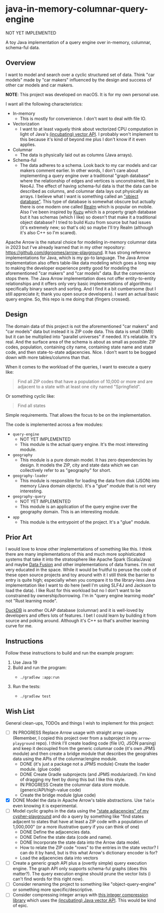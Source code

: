 # java-in-memory-columnar-query-engine

NOT YET IMPLEMENTED

A toy Java implementation of a query engine over in-memory, columnar, schema-ful data.


## Overview

I want to model and search over a cyclic structured set of data. Think "car models" made by "car makers" influenced by
the design and success of other car models and car makers.

**NOTE**: This project was developed on macOS. It is for my own personal use.

I want all the following characteristics:

* In-memory
  * This is mostly for convenience. I don't want to deal with file IO.
* Vectorization
  * I want to at least vaguely think about vectorized CPU computation in light of Java's [(incubating) vector API](https://openjdk.org/jeps/426). I probably won't implement to this because it's kind of beyond me plus I don't know
  if it even applies.
* Columnar
  * The data is physically laid out as columns (Java arrays).
* Schema-ful
  * The data adheres to a schema. Look back to my car models and car makers comment earlier. In other words, I don't
  care about implementing a query engine over a traditional "graph database" where the relationship of edges and vertices
  is unconstrained, like in Neo4J. The effect of having schema-ful data is that the data can be described as columns,
  and columnar data lays out physically as arrays. I believe what I want is something called an ["object database"](https://en.wikipedia.org/wiki/Object_database). This type of database is somewhat obscure but actually there
  is one modern one called [Realm](https://en.wikipedia.org/wiki/Realm_(database)) which is popular on mobile. Also I've
  been inspired by [Kuzu](https://github.com/kuzudb/kuzu) which is a property graph database but it has schemas (which I
  like) so doesn't that make it a traditional object database? I tried to build Kuzu from source but had issues (it's
  extremely new; so that's ok) so maybe I'll try Realm (although it's also C++ so I'm scared).

Apache Arrow is the natural choice for modeling in-memory columnar data in 2023 but I've already learned that in my
other repository: <https://github.com/dgroomes/arrow-playground>. It has strong reference implementations for Java,
which is my go-to language. The Java Arrow implementation also offers table-like data modeling which goes a long way to
making the developer experience pretty good for modeling the aforementioned "car makers" and "car models" data. But the
convenience stops there. The Java Arrow implementation does not offer entity-to-entity relationships and it offers only
very basic implementations of algorithms: specifically binary search and sorting. And I find it a bit cumbersome (but I
still appreciate it; thank you open source developers). I want an actual basic query engine. So, this repo is me doing
that (fingers crossed).


## Design

The domain data of this project is not the aforementioned "car makers" and "car models" data but instead it is ZIP code
data. This data is small (3MB) but it can be multiplied into "parallel universes" if needed. It's relatable. It's real.
And the surface area of the schema is about as small as possible: ZIP codes, population, containing city name, containing
state name and state code, and then state-to-state adjacencies. Nice. I don't want to be bogged down with more tables/columns
than that.

When it comes to the workload of the queries, I want to execute a query like:

> Find all ZIP codes that have a population of 10,000 or more and are adjacent to a state with at least one city named
> "Springfield".


Or something cyclic like:

> Find all states 

Simple requirements. That allows the focus to be on the implementation.

The code is implemented across a few modules:

* `query-engine`
  * NOT YET IMPLEMENTED
  * This module is the actual query engine. It's the most interesting module. 
* `geography`
  * This module is a pure domain model. It has zero dependencies by design. It models the ZIP, city and
  state data which we can collectively refer to as "geography" for short.
* `geography-loader`
  * This module is responsible for loading the data from disk (JSON) into memory (Java domain objects). It's a
  "glue" module that is not very interesting.
* `geography-query`
  * NOT YET IMPLEMENTED
  * This module is an application of the query engine over the geography domain. This is an interesting module. 
* `app`
  * This module is the entrypoint of the project. It's a "glue" module.


## Prior Art

I would love to know other implementations of something like this. I think there are many implementations of this and much
more sophisticated systems that take it into the stratosphere like Apache Spark (Scala/Java) and maybe [Data Fusion](https://arrow.apache.org/datafusion/user-guide/introduction.html) and other implementations of data frames. I'm not very
educated in the space. While it would be fruitful to peruse the code of these open source projects and toy around with
it I still think the barrier to entry is quite high; especially when you compare it to the library-less Java
implementation like I want to do here (well I'm using SLF4J and Jackson to load the data). I like Rust for this workload
but no I don't want to be constrained by ownership/borrowing. I'm in "query engine learning mode" not "Rust learning mode".

[DuckDB](https://github.com/duckdb/duckdb) is another OLAP database (columnar) and it is well-loved by developers and offers lots of features. I bet I
could learn by building it from source and poking around. Although it's C++ so that's another learning curve for me.


## Instructions

Follow these instructions to build and run the example program:

1. Use Java 19
2. Build and run the program:
   * ```shell
     ./gradlew :app:run
     ```
3. Run the tests:
   * ```shell
     ./gradlew test
     ```


## Wish List

General clean-ups, TODOs and things I wish to implement for this project:

* [ ] IN PROGRESS Replace Arrow usage with straight array usage. (Remember, I copied this project over from a subproject in my `arrow-playground`
  repo). I think I'll create loading code (file I/O, JSON parsing) and keep it decoupled from the generic columnar
  code (it's own JPMS module) and then create a bridge module that describes the geograhies data using the APIs of the
  columnar/engine module.
  * DONE (it's just a package not a JPMS module) Create the loader module. (glue code)
  * DONE Create Gradle subprojects (and JPMS modularized). I'm kind of dragging my feet by doing this but I like this style.
  * IN PROGRESS Create the columnar data store module. (generic/API/high-value code)
  * Create the bridge module (glue code)
* [x] DONE Model the data in Apache Arrow's table abstractions. Use `Table` even knowing it is experimental.
* [ ] Model cyclic graphs in the data using the ["state adjacencies" of my cypher-playground](https://github.com/dgroomes/cypher-playground/blob/dc836b1ac934175394ece264c443bfae47465cd6/postgres-init/2-init-states-data.sql#L1)
  and do a query by something like "find states adjacent to states that have at least a ZIP code with a population of 1,000,000"
  (or a more illustrative query if you can think of one)
  * DONE Define the adjacencies data.
  * DONE Define the state data (code and name).
  * DONE Incorporate the state data into the Arrow data model.
  * How to relate the ZIP code "rows" to the entries in the state vector? I can do it by hand, but is this what Arrow's
    dictionary encoder is for?
  * Load the adjacencies data into vectors
* [ ] Create a generic graph API plus a (overtly simple) query execution engine. The graph API only
  supports schema-ful graphs (does this matter?). The query execution engine should prune the vector lists (i can't find
  words for this right now).
* [ ] Consider renaming the project to something like "object-query-engine" or something more specific/descriptive.
* [ ] Consider compressing integer arrays with [this integer compression library](https://github.com/lemire/JavaFastPFOR) which
      uses the [(incubating) Java vector API](https://openjdk.org/jeps/426). This would be kind of epic.
